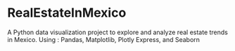 # RealEstateInMexico
A Python data visualization project to explore and analyze real estate trends in Mexico. Using : Pandas, Matplotlib, Plotly Express, and Seaborn
